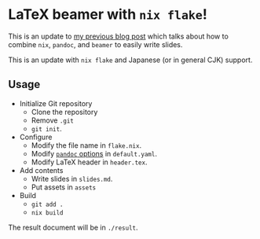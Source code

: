 # LaTeX beamer with `nix flake`!

This is an update to [my previous blog post](https://ubikium.gitlab.io/portfolio/2019-11-30-maintainable-markdown-beamer.html) which talks about how to combine `nix`, `pandoc`, and `beamer` to easily write slides.

This is an update with `nix flake` and Japanese (or in general CJK) support.

## Usage

- Initialize Git repository
    - Clone the repository
    - Remove `.git`
    - `git init`.
- Configure
    - Modify the file name in `flake.nix`.
    - Modify [`pandoc` options](https://pandoc.org/MANUAL.html#variables) in `default.yaml`.
    - Modify LaTeX header in `header.tex`.
- Add contents
    - Write slides in `slides.md`.
    - Put assets in `assets`
- Build
    - `git add .`
    - `nix build`

The result document will be in `./result`.

